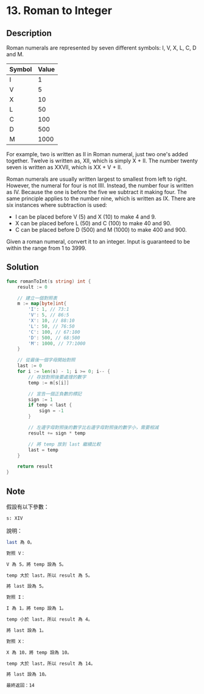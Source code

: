 # 13. Roman to Integer

## Description

Roman numerals are represented by seven different symbols: I, V, X, L, C, D and M.

Symbol | Value
--- | ---
I | 1
V | 5
X | 10
L | 50
C | 100
D | 500
M | 1000

For example, two is written as II in Roman numeral, just two one's added together. Twelve is written as, XII, which is simply X + II. The number twenty seven is written as XXVII, which is XX + V + II.

Roman numerals are usually written largest to smallest from left to right. However, the numeral for four is not IIII. Instead, the number four is written as IV. Because the one is before the five we subtract it making four. The same principle applies to the number nine, which is written as IX. There are six instances where subtraction is used:

- I can be placed before V (5) and X (10) to make 4 and 9.
- X can be placed before L (50) and C (100) to make 40 and 90.
- C can be placed before D (500) and M (1000) to make 400 and 900.

Given a roman numeral, convert it to an integer. Input is guaranteed to be within the range from 1 to 3999.

## Solution

```GO
func romanToInt(s string) int {
	result := 0

	// 建立一個對照表
	m := map[byte]int{
		'I': 1, // 73:1
		'V': 5, // 86:5
		'X': 10, // 88:10
		'L': 50, // 76:50
		'C': 100, // 67:100
		'D': 500, // 68:500
		'M': 1000, // 77:1000
	}

	// 從最後一個字母開始對照
	last := 0
	for i := len(s) - 1; i >= 0; i-- {
		// 存放對照後要處理的數字
		temp := m[s[i]]

		// 宣告一個正負數的標記
		sign := 1
		if temp < last {
			sign = -1
		}

		// 左邊字母對照後的數字比右邊字母對照後的數字小，需要相減
		result += sign * temp

		// 將 temp 放到 last 繼續比較
		last = temp
	}

	return result
}
```

## Note

假設有以下參數：

```BASH
s: XIV
```

說明：

```BASH
last 為 0。

對照 V：

V 為 5，將 temp 設為 5。

temp 大於 last，所以 result 為 5。

將 last 設為 5。

對照 I：

I 為 1，將 temp 設為 1。

temp 小於 last，所以 result 為 4。

將 last 設為 1。

對照 X：

X 為 10，將 temp 設為 10。

temp 大於 last，所以 result 為 14。

將 last 設為 10。

最終返回：14
```
